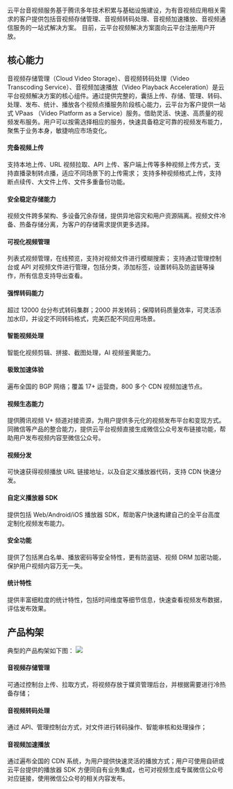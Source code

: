 
云平台音视频服务基于腾讯多年技术积累与基础设施建设，为有音视频应用相关需求的客户提供包括音视频存储管理、音视频转码处理、音视频加速播放、音视频通信服务的一站式解决方案。
目前，云平台视频解决方案面向云平台注册用户开放。

## 核心能力

音视频存储管理（Cloud Video Storage）、音视频转码处理（Video Transcoding Service）、音视频加速播放（Video Playback Acceleration）是云平台视频解决方案的核心组件。通过提供完整的，囊括上传、存储、管理、转码、处理、发布、统计、播放各个视频点播服务阶段核心能力，云平台为客户提供一站式 VPaas （Video Platform as a Service）服务。借助灵活、快速、高质量的视频发布服务。用户可以按需选择相应的服务，快速具备稳定可靠的视频发布能力，聚焦于业务本身，敏捷响应市场变化。

#### 完备视频上传
支持本地上传、URL 视频拉取、API 上传、客户端上传等多种视频上传方式，支持直播录制转点播，适应不同场景下的上传需求；
支持多种视频格式上传，支持断点续传、大文件上传、文件多重备份功能。

#### 安全稳定存储能力
视频文件跨多架构、多设备冗余存储，提供异地容灾和用户资源隔离。视频文件冷备、热备存储分离，为客户的存储需求提供更多选择。

#### 可视化视频管理
列表式视频管理，在线预览，支持对视频文件进行模糊搜索；
支持通过管理控制台或 API 对视频文件进行管理，包括分类，添加标签，设置转码及防盗链等操作，所有信息支持导出查看。

#### 强悍转码能力
超过 12000 台分布式转码集群；2000 并发转码；保障转码质量效率，可灵活添加水印，并设定不同转码格式，完美匹配不同应用场景。

#### 智能视频处理
智能化视频剪辑、拼接、截图处理，AI 视频鉴黄能力。

#### 极致加速体验
遍布全国的 BGP 网络；覆盖 17+ 运营商，800 多个 CDN 视频加速节点。
   
#### 视频生态能力
提供腾讯视频 V+ 频道对接资源，为用户提供多元化的视频发布平台和变现方式。同微信等产品的整合能力，提供云平台视频直接生成微信公众号发布链接功能，帮助用户发布视频内容至微信公众号。
  
#### 视频分发
可快速获得视频播放 URL 链接地址，以及自定义播放器代码，支持 CDN 快速分发。
 
#### 自定义播放器 SDK
提供包括 Web/Android/iOS 播放器 SDK，帮助客户快速构建自己的全平台高度定制化视频发布能力。
  
#### 安全功能
提供了包括黑白名单、播放密码等安全特性，更有防盗链、视频 DRM 加密功能，保护用户视频内容万无一失。
  
#### 统计特性
提供丰富细粒度的统计特性，包括时间维度等细节信息，快速查看视频发布数据，评估发布效果。

## 产品构架
典型的产品构架如下图：
![](http://imgcache.tce.fsphere.cn/static/mc.qcloudimg.com/static/img/fc43e00b3b950221afea8f4e625c7025/image.png)


#### 音视频存储管理
可通过控制台上传、拉取方式，将视频存放于媒资管理后台，并根据需要进行冷热备存储；

#### 音视频转码处理
通过 API、管理控制台方式，对文件进行转码操作、智能审核和处理操作；

#### 音视频加速播放
通过遍布全国的 CDN 系统，为用户提供快速灵活的播放方式；用户可使用自研或云平台提供的播放器 SDK 方便同自有业务集成，也可对视频生成专属微信公众号对应链接，使用微信公众号的相关内容发布。
